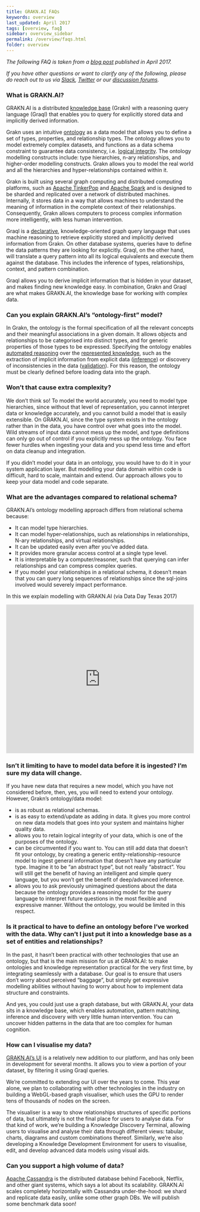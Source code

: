 ```yaml
---
title: GRAKN.AI FAQs
keywords: overview
last_updated: April 2017
tags: [overview, faq]
sidebar: overview_sidebar
permalink: /overview/faqs.html
folder: overview
---
```


*The following FAQ is taken from a [blog post](https://blog.grakn.ai/grakn-ai-q-a-episode-1-33455f9549c8) published in April 2017.*    

*If you have other questions or want to clarify any of the following, please do reach out to us via [Slack](https://grakn.ai/slack.html), [Twitter](https://twitter.com/graknlabs) or our [discussion forums](https://discuss.grakn.ai/).*

### What is GRAKN.AI?

GRAKN.AI is a distributed [knowledge base](https://en.wikipedia.org/wiki/Knowledge_base) (Grakn) with a reasoning query language (Graql) that enables you to query for explicitly stored data and implicitly derived information.   

Grakn uses an intuitive [ontology](https://blog.grakn.ai/what-is-an-ontology-c5baac4a2f6c) as a data model that allows you to define a set of types, properties, and relationship types. The ontology allows you to model extremely complex datasets, and functions as a data schema constraint to guarantee data consistency, i.e. [logical integrity](https://en.wikipedia.org/wiki/Data_integrity). The ontology modelling constructs include: type hierarchies, n-ary relationships, and higher-order modelling constructs. Grakn allows you to model the real world and all the hierarchies and hyper-relationships contained within it.   

Grakn is built using several graph computing and distributed computing platforms, such as [Apache TinkerPop](https://tinkerpop.apache.org/) and [Apache Spark](http://spark.apache.org/) and is designed to be sharded and replicated over a network of distributed machines. Internally, it stores data in a way that allows machines to understand the meaning of information in the complete context of their relationships. Consequently, Grakn allows computers to process complex information more intelligently, with less human intervention.   

Graql is a [declarative](https://en.wikipedia.org/wiki/Declarative_programming), knowledge-oriented graph query language that uses machine reasoning to retrieve explicitly stored and implicitly derived information from Grakn. On other database systems, queries have to define the data patterns they are looking for explicitly. Graql, on the other hand, will translate a query pattern into all its logical equivalents and execute them against the database. This includes the inference of types, relationships, context, and pattern combination.   

Graql allows you to derive implicit information that is hidden in your dataset, and makes finding new knowledge easy.
In combination, Grakn and Graql are what makes GRAKN.AI, the knowledge base for working with complex data.

### Can you explain GRAKN.AI’s “ontology-first” model?

In Grakn, the ontology is the formal specification of all the relevant concepts and their meaningful associations in a given domain. It allows objects and relationships to be categorised into distinct types, and for generic properties of those types to be expressed. Specifying the ontology enables [automated reasoning](https://en.wikipedia.org/wiki/Inference_engine) over the [represented knowledge](https://en.wikipedia.org/wiki/Knowledge_representation_and_reasoning), such as the extraction of implicit information from explicit data ([inference](https://grakn.ai/pages/documentation/the-fundamentals/grakn-knowledge-model.html#rule-and-sub-type-inference)) or discovery of inconsistencies in the data ([validation](https://grakn.ai/pages/documentation/the-fundamentals/grakn-knowledge-model.html#data-validation)). For this reason, the ontology must be clearly defined before loading data into the graph.

### Won’t that cause extra complexity?

We don’t think so! To model the world accurately, you need to model type hierarchies, since without that level of representation, you cannot interpret data or knowledge accurately, and you cannot build a model that is easily extensible. On GRAKN.AI, since the type system exists in the ontology rather than in the data, you have control over what goes into the model. Wild streams of input data cannot mess up the model, and type definitions can only go out of control if you explicitly mess up the ontology. You face fewer hurdles when ingesting your data and you spend less time and effort on data cleanup and integration.   

If you didn’t model your data in an ontology, you would have to do it in your system application layer. But modelling your data domain within code is difficult, hard to scale, maintain and extend. Our approach allows you to keep your data model and code separate.

### What are the advantages compared to relational schema?

GRAKN.AI’s ontology modelling approach differs from relational schema because:

* It can model type hierarchies.
* It can model hyper-relationships, such as relationships in relationships, N-ary relationships, and virtual relationships.
* It can be updated easily even after you’ve added data.
* It provides more granular access control at a single type level.
* It is interpretable by a computer/reasoner, such that querying can infer relationships and can compress complex queries.
* If you model your relationships in a relational schema, it doesn’t mean that you can query long sequences of relationships since the sql-joins involved would severely impact performance.

In this we explain modelling with GRAKN.AI (via Data Day Texas 2017)

<iframe style="width: 100%; height: 400px" src="https://www.youtube.com/embed/OeFrudRlXAM?list=PLDaQNzoeb9L7UZDPq7z1Gd2Rc0m_oeSDQ" frameborder="0" allowfullscreen></iframe>

### Isn’t it limiting to have to model data before it is ingested? I’m sure my data will change.

If you have new data that requires a new model, which you have not considered before, then, yes, you will need to extend your ontology. However, Grakn’s ontology/data model:

* is as robust as relational schemas.
* is as easy to extend/update as adding in data. It gives you more control on new data models that goes into your system and maintains higher quality data.
* allows you to retain logical integrity of your data, which is one of the purposes of the ontology.
* can be circumvented if you want to. You can still add data that doesn’t fit your ontology, by creating a generic entity-relationship-resource model to ingest general information that doesn’t have any particular type. Imagine it to be “an abstract type”, but not really “abstract”. You will still get the benefit of having an intelligent and simple query language, but you won’t get the benefit of deep/advanced inference.
* allows you to ask previously unimagined questions about the data because the ontology provides a reasoning model for the query language to interpret future questions in the most flexible and expressive manner. Without the ontology, you would be limited in this respect.

### Is it practical to have to define an ontology before I’ve worked with the data. Why can’t I just put it into a knowledge base as a set of entities and relationships?

In the past, it hasn’t been practical with other technologies that use an ontology, but that is the main mission for us at GRAKN.AI: to make ontologies and knowledge representation practical for the very first time, by integrating seamlessly with a database. Our goal is to ensure that users don’t worry about perceived “baggage”, but simply get expressive modelling abilities without having to worry about how to implement data structure and constraints.

And yes, you could just use a graph database, but with GRAKN.AI, your data sits in a knowledge base, which enables automation, pattern matching, inference and discovery with very little human intervention. You can uncover hidden patterns in the data that are too complex for human cognition.

### How can I visualise my data?

[GRAKN.AI’s UI](../documentation/grakn-dashboard/visualiser.html) is a relatively new addition to our platform, and has only been in development for several months. It allows you to view a portion of your dataset, by filtering it using Graql queries.  

We’re committed to extending our UI over the years to come. This year alone, we plan to collaborating with other technologies in the industry on building a WebGL-based graph visualiser, which uses the GPU to render tens of thousands of nodes on the screen.  

The visualiser is a way to show relationships structures of specific portions of data, but ultimately is not the final place for users to analyse data. For that kind of work, we’re building a Knowledge Discovery Terminal, allowing users to visualise and analyse their data through different views: tabular, charts, diagrams and custom combinations thereof. Similarly, we’re also developing a Knowledge Development Environment for users to visualise, edit, and develop advanced data models using visual aids.

### Can you support a high volume of data?

[Apache Cassandra](http://cassandra.apache.org) is the distributed database behind Facebook, Netflix, and other giant systems, which says a lot about its scalability. GRAKN.AI scales completely horizontally with Cassandra under-the-hood: we shard and replicate data easily, unlike some other graph DBs. We will publish some benchmark data soon!

